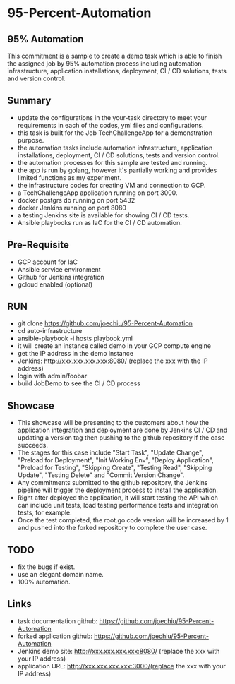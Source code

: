 # 95-Percent-Automation 
## 95% Automation
This commitment is a sample to create a demo task which is able to finish the assigned job by 95% automation process including automation infrastructure, application installations, deployment, CI / CD solutions, tests and version control.

## Summary
- update the configurations in the your-task directory to meet your requirements in each of the codes, yml files and configurations.
- this task is built for the Job TechChallengeApp for a demonstration purpose.
- the automation tasks include automation infrastructure, application installations, deployment, CI / CD solutions, tests and version control.
- the automation processes for this sample are tested and running.
- the app is run by golang, however it's partially working and provides limited functions as my experiment.
- the infrastructure codes for creating VM and connection to GCP.
- a TechChallengeApp application running on port 3000.
- docker postgrs db running on port 5432
- docker Jenkins running on port 8080
- a testing Jenkins site is available for showing CI / CD tests.
- Ansible playbooks run as IaC for the CI / CD automation.

## Pre-Requisite
- GCP account for IaC
- Ansible service environment
- Github for Jenkins integration
- gcloud enabled (optional)

## RUN
- git clone https://github.com/joechiu/95-Percent-Automation
- cd auto-infrastructure
- ansible-playbook -i hosts playbook.yml
- it will create an instance called demo in your GCP compute engine
- get the IP address in the demo instance
- Jenkins: http://xxx.xxx.xxx.xxx:8080/ (replace the xxx with the IP address)
- login with admin/foobar
- build JobDemo to see the CI / CD process

## Showcase
- This showcase will be presenting to the customers about how the application integration and deployment are done by Jenkins CI / CD and updating a version tag then pushing to the github repository if the case succeeds.
- The stages for this case include "Start Task", "Update Change", "Preload for Deployment", "Init Working Env", "Deploy Application", "Preload for Testing", "Skipping Create", "Testing Read", "Skipping Update", "Testing Delete" and "Commit Version Change".
- Any commitments submitted to the github repository, the Jenkins pipeline will trigger the deployment process to install the application.
- Right after deployed the application, it will start testing the API which can include unit tests, load testing performance tests and integration tests, for example. 
- Once the test completed, the root.go code version will be increased by 1 and pushed into the forked repository to complete the user case.

## TODO
- fix the bugs if exist.
- use an elegant domain name.
- 100% automation.

## Links
- task documentation github:  https://github.com/joechiu/95-Percent-Automation
- forked application github: https://github.com/joechiu/95-Percent-Automation
- Jenkins demo site: http://xxx.xxx.xxx.xxx:8080/ (replace the xxx with your IP address)
- application URL: http://xxx.xxx.xxx.xxx:3000/(replace the xxx with your IP address) 
